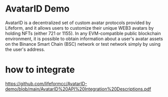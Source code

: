 # AvatarID Demo

AvatarID is a decentralized set of custom avatar protocols provided by Lifeform, and it allows users to customize their unique WEB3 avatars by holding NFTs (either 721 or 1155). In any EVM-compatible public blockchain environment, it is possible to obtain information about a user's avatar assets on the Binance Smart Chain (BSC) network or test network simply by using the user's address.

# how to integrate
https://github.com/lifeformcc/AvatarID-demo/blob/main/AvatarID%20API%20Integration%20Descriptions.pdf
